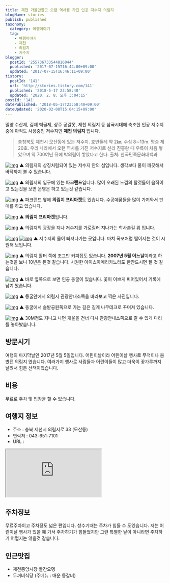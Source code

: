 ```yaml
---
title: 제천 가볼만한곳 오랜 역사를 가진 인공 저수지 의림지
blogName: stories
publish: published
taxonomy:
  category: 여행이야기
  tag:
    - 여행이야기
    - 제천
    - 의림지
    - 저수지
blogger:
  postId: '255736733544816044'
  published: '2017-07-15T16:44:00+09:00'
  updated: '2017-07-15T16:46:11+09:00'
tistory:
  postId: '141'
  url: 'http://stories.tistory.com/141'
  published: '2018-5-17 23:58:40'
  updated: '2020. 2. 8. 오후 3:04:15'
postId: '141'
datePublished: '2018-05-17T23:58:40+09:00'
dateUpdated: '2020-02-08T15:04:15+09:00'
---
```


밀양 수산제, 김제 벽골제, 상주 공갈못, 제천 의림지 등 삼국시대에 축조한 인공 저수지 중에 아직도 사용중인 저수지인 **제천 의림지** 입니다.

> 충청북도 제천시 모산동에 있는 저수지. 호반둘레 약 2㎞, 수심 8∼13m. 명승 제20호. 우리 나라에서 오랜 역사를 가진 저수지로 신라 진흥왕 때 우륵이 처음 쌓았으며 약 700여년 뒤에 박의림이 쌓았다고 한다.
> 출처: 한국민족문화대백과

[![img](images/20170505_131228-01.jpeg)](images/20170505_131228-01.jpeg)
▲ 의림지의 상징처럼되어 있는 저수지 안의 섬입니다. 생각보다 물이 깨끗해서 바닥까지 볼 수 있습니다.

[![img](images/20170505_131536-01.jpeg)](images/20170505_131536-01.jpeg)
▲ 의림지의 입구에 있는 **파크랜드**입니다. 많이 오래된 느낌의 탈것들이 움직이고 있는것을 보면 운영은 하고 있는것 같습니다.

[![img](images/20170505_131616-01.jpeg)](images/20170505_131616-01.jpeg)
▲ 파크랜드 옆에 **의림지 프리마켓**도 있습니다. 수공예품들을 많이 가져와서 판매를 하고 있습니다.

[![img](images/20170505_131659-01.jpeg)](images/20170505_131659-01.jpeg)
▲ **의림지 프리마켓**입니다.

[![img](images/20170505_132745-01.jpeg)](images/20170505_132745-01.jpeg)
▲ 의림지의 광장을 지나 저수지를 가로질러 지나가는 학사촌길 위 입니다.

[![img](images/20170505_132940-01.jpeg)](images/20170505_132940-01.jpeg)
[![img](images/20170505_133002-01.jpeg)](images/20170505_133002-01.jpeg)
▲ 저수지의 물이 빠져나가는 곳입니다. 마치 폭포처럼 떨어지는 것이 시원해 보입니다.

[![img](images/20170505_133348_HDR-01.jpeg)](images/20170505_133348_HDR-01.jpeg)
▲ 의림지 활터 쪽에 조그만 커피집도 있습니다. **2007년 5월 어느날**이라고 하는것을 보니 10년은 된것 같습니다. 시원한 아이스아메리카노라도 한잔드시면 될 것 같습니다.

[![img](images/20170505_133430-01.jpeg)](images/20170505_133430-01.jpeg)
▲ 바로 옆쪽으로 보면 인공 동굴이 있습니다. 꽃이 이쁘게 피어있어서 기록에 남겨 봤습니다.

[![img](images/20170505_133624_HDR-01.jpeg)](images/20170505_133624_HDR-01.jpeg)
▲ 동굴안에서 의림지 관광안내소쪽을 바라보고 찍은 사진입니다.

[![img](images/20170505_133721-01.jpeg)](images/20170505_133721-01.jpeg)
▲ 동굴에서 솔밭공원쪽으로 가는 길은 길게 나무데크로 꾸며져 있습니다.

[![img](images/20170505_134018-01.jpeg)](images/20170505_134018-01.jpeg)
▲ 30M정도 지나고 나면 개울을 건너 다시 관광안내소쪽으로 갈 수 있게 다리를 놓아놨습니다.

## 방문시기

여행의 마지막날인 2017년 5월 5일입니다. 어린이날이라 어린이날 행사로 무척이나 붐볐던 의림지 였습니다. 여러가지 행사로 사람들과 어린이들이 많고 더욱이 꽃가루까지 날려서 힘든 산책이였습니다.

## 비용

무료로 주차 및 입장을 할 수 있습니다.

## 여행지 정보

- 주소 : 충북 제천시 의림지로 33 (모산동)
- 연락처 : 043-651-7101
- URL :

<div class="embed-responsive embed-responsive-16by9">
 <iframe src="https://www.google.com/maps/embed?pb=!1m18!1m12!1m3!1d3179.1394559621003!2d128.20834576483452!3d37.17315667987339!2m3!1f0!2f0!3f0!3m2!1i1024!2i768!4f13.1!3m3!1m2!1s0x3563910aa82921cb%3A0x4d00e24664fe13c0!2z7KCc7LKcIOydmOumvOyngOyZgCDsoJzrprw!5e0!3m2!1sko!2skr!4v1500104445356" class="embed-responsive-item" allowfullscreen></iframe>
</div>

## 주차정보

무료주차이고 주차장도 넓은 편입니다. 성수기때는 주차가 힘들 수 도있습니다. 저는 어린이날 행사가 있을 떄 가서 주차하기가 힘들었지만 그런 특별한 날이 아니라면 주차하기 어렵지는 않을것 같습니다.

## 인근맛집

- 제천중앙시장 빨간오뎅
- 두꺼비식당 (주메뉴 : 매운 등갈비)
